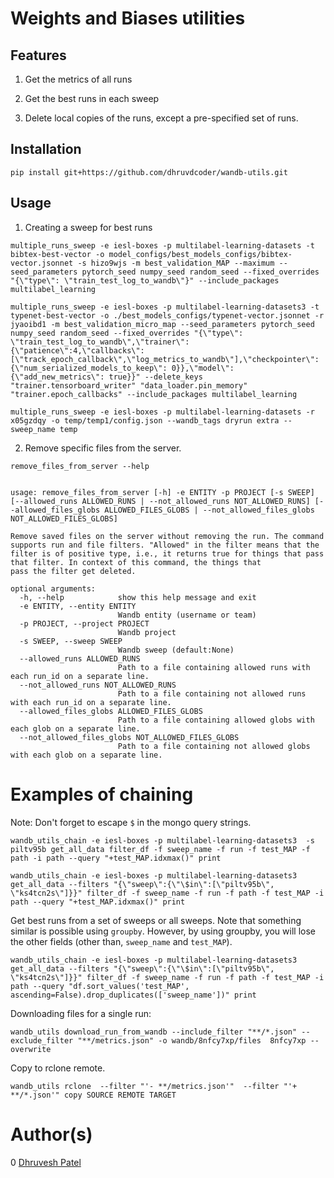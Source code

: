 
# Weights and Biases utilities

## Features

1. Get the metrics of all runs

2. Get the best runs in each sweep

3. Delete local copies of the runs, except a pre-specified set of runs.

## Installation

```
pip install git+https://github.com/dhruvdcoder/wandb-utils.git
```

## Usage

1. Creating a sweep for best runs

```
multiple_runs_sweep -e iesl-boxes -p multilabel-learning-datasets -t bibtex-best-vector -o model_configs/best_models_configs/bibtex-vector.jsonnet -s hizo9wjs -m best_validation_MAP --maximum --seed_parameters pytorch_seed numpy_seed random_seed --fixed_overrides "{\"type\": \"train_test_log_to_wandb\"}" --include_packages multilabel_learning
```

```
multiple_runs_sweep -e iesl-boxes -p multilabel-learning-datasets3 -t typenet-best-vector -o ./best_models_configs/typenet-vector.jsonnet -r jyaoibd1 -m best_validation_micro_map --seed_parameters pytorch_seed numpy_seed random_seed --fixed_overrides "{\"type\": \"train_test_log_to_wandb\",\"trainer\": {\"patience\":4,\"callbacks\": [\"track_epoch_callback\",\"log_metrics_to_wandb\"],\"checkpointer\":{\"num_serialized_models_to_keep\": 0}},\"model\": {\"add_new_metrics\": true}}" --delete_keys "trainer.tensorboard_writer" "data_loader.pin_memory" "trainer.epoch_callbacks" --include_packages multilabel_learning
```

```
multiple_runs_sweep -e iesl-boxes -p multilabel-learning-datasets -r x05gzdqy -o temp/temp1/config.json --wandb_tags dryrun extra --sweep_name temp
```

2. Remove specific files from the server.

```
remove_files_from_server --help


usage: remove_files_from_server [-h] -e ENTITY -p PROJECT [-s SWEEP] [--allowed_runs ALLOWED_RUNS | --not_allowed_runs NOT_ALLOWED_RUNS] [--allowed_files_globs ALLOWED_FILES_GLOBS | --not_allowed_files_globs NOT_ALLOWED_FILES_GLOBS]

Remove saved files on the server without removing the run. The command supports run and file filters. "Allowed" in the filter means that the filter is of positive type, i.e., it returns true for things that pass that filter. In context of this command, the things that
pass the filter get deleted.

optional arguments:
  -h, --help            show this help message and exit
  -e ENTITY, --entity ENTITY
                        Wandb entity (username or team)
  -p PROJECT, --project PROJECT
                        Wandb project
  -s SWEEP, --sweep SWEEP
                        Wandb sweep (default:None)
  --allowed_runs ALLOWED_RUNS
                        Path to a file containing allowed runs with each run_id on a separate line.
  --not_allowed_runs NOT_ALLOWED_RUNS
                        Path to a file containing not allowed runs with each run_id on a separate line.
  --allowed_files_globs ALLOWED_FILES_GLOBS
                        Path to a file containing allowed globs with each glob on a separate line.
  --not_allowed_files_globs NOT_ALLOWED_FILES_GLOBS
                        Path to a file containing not allowed globs with each glob on a separate line.
```

# Examples of chaining

Note: Don't forget to escape `$` in the mongo query strings.

```
wandb_utils_chain -e iesl-boxes -p multilabel-learning-datasets3  -s piltv95b get_all_data filter_df -f sweep_name -f run -f test_MAP -f path -i path --query "+test_MAP.idxmax()" print

wandb_utils_chain -e iesl-boxes -p multilabel-learning-datasets3 get_all_data --filters "{\"sweep\":{\"\$in\":[\"piltv95b\", \"ks4tcn2s\"]}}" filter_df -f sweep_name -f run -f path -f test_MAP -i path --query "+test_MAP.idxmax()" print
```

Get best runs from a set of sweeps or all sweeps. Note that something similar is possible using `groupby`. However, by using groupby, you will lose the other fields (other than, `sweep_name` and `test_MAP`).

```
wandb_utils_chain -e iesl-boxes -p multilabel-learning-datasets3 get_all_data --filters "{\"sweep\":{\"\$in\":[\"piltv95b\", \"ks4tcn2s\"]}}" filter_df -f sweep_name -f run -f path -f test_MAP -i path --query "df.sort_values('test_MAP', ascending=False).drop_duplicates(['sweep_name'])" print
```

Downloading files for a single run:

```
wandb_utils download_run_from_wandb --include_filter "**/*.json" --exclude_filter "**/metrics.json" -o wandb/8nfcy7xp/files  8nfcy7xp --overwrite
```

Copy to rclone remote.

```
wandb_utils rclone  --filter "'- **/metrics.json'"  --filter "'+ **/*.json'" copy SOURCE REMOTE TARGET
```


# Author(s)

0 [Dhruvesh Patel](https://github.com/dhruvdcoder)
